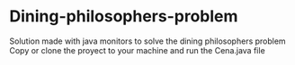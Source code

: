 # Dining-philosophers-problem
Solution made with java monitors to solve the dining philosophers problem 
Copy or clone the proyect to your machine and run the Cena.java file
